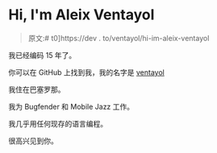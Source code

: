 # Hi, I'm Aleix Ventayol

> 原文:# t0]https://dev . to/ventayol/hi-im-aleix-ventayol

我已经编码 15 年了。

你可以在 GitHub 上找到我，我的名字是 [ventayol](https://github.com/ventayol)

我住在巴塞罗那。

我为 Bugfender 和 Mobile Jazz 工作。

我几乎用任何现存的语言编程。

很高兴见到你。
